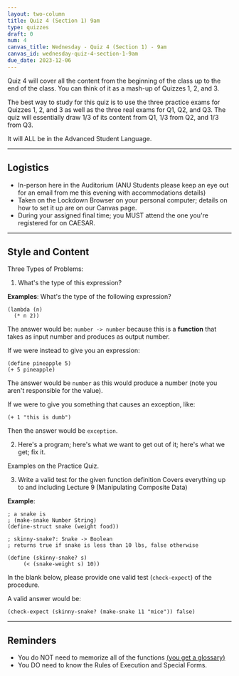 ```yaml
---
layout: two-column
title: Quiz 4 (Section 1) 9am
type: quizzes
draft: 0
num: 4
canvas_title: Wednesday - Quiz 4 (Section 1) - 9am 
canvas_id: wednesday-quiz-4-section-1-9am
due_date: 2023-12-06
---
```


Quiz 4 will cover all the content from the beginning of the class up to the end of the class. You can think of it as a mash-up of Quizzes 1, 2, and 3.

The best way to study for this quiz is to use the three practice exams for Quizzes 1, 2, and 3 as well as the three real exams for Q1, Q2, and Q3. The quiz will essentially draw 1/3 of its content from Q1, 1/3 from Q2, and 1/3 from Q3.

It will ALL be in the Advanced Student Language.

* * *

## Logistics

* In-person here in the Auditorium (ANU Students please keep an eye out for an email from me this evening with accommodations details)
* Taken on the Lockdown Browser on your personal computer; details on how to set it up are on our Canvas page.</a>
* During your assigned final time; you MUST attend the one you're registered for on CAESAR.

* * *

## Style and Content

Three Types of Problems:

1. What's the type of this expression?

**Examples**: What's the type of the following expression?

```racket
(lambda (n)
  (* n 2))
```

The answer would be: `number -> number` because this is a **function** that takes as input number and produces as output number.

If we were instead to give you an expression:

```racket
(define pineapple 5)
(+ 5 pineapple)
```

The answer would be `number` as this would produce a number (note you aren't responsible for the value).

If we were to give you something that causes an exception, like:

```racket
(+ 1 "this is dumb")
```

Then the answer would be `exception`.

2. Here's a program; here's what we want to get out of it; here's what we get; fix it.

Examples on the Practice Quiz.

3. Write a valid test for the given function definition
Covers everything up to and including Lecture 9 (Manipulating Composite Data)

**Example**:

```racket
; a snake is
; (make-snake Number String)
(define-struct snake (weight food))

; skinny-snake?: Snake -> Boolean
; returns true if snake is less than 10 lbs, false otherwise

(define (skinny-snake? s)
     (< (snake-weight s) 10))
```

In the blank below, please provide one valid test (`check-expect`) of the procedure.

A valid answer would be:

```racket
(check-expect (skinny-snake? (make-snake 11 "mice")) false)
```

* * *

## Reminders

* You do NOT need to memorize all of the functions <a target="_blank" href="{{site.url}}/course-files/quizzes/q3_glossary_compact.pdf">(you get a glossary)</a>
* You DO need to know the Rules of Execution and Special Forms.